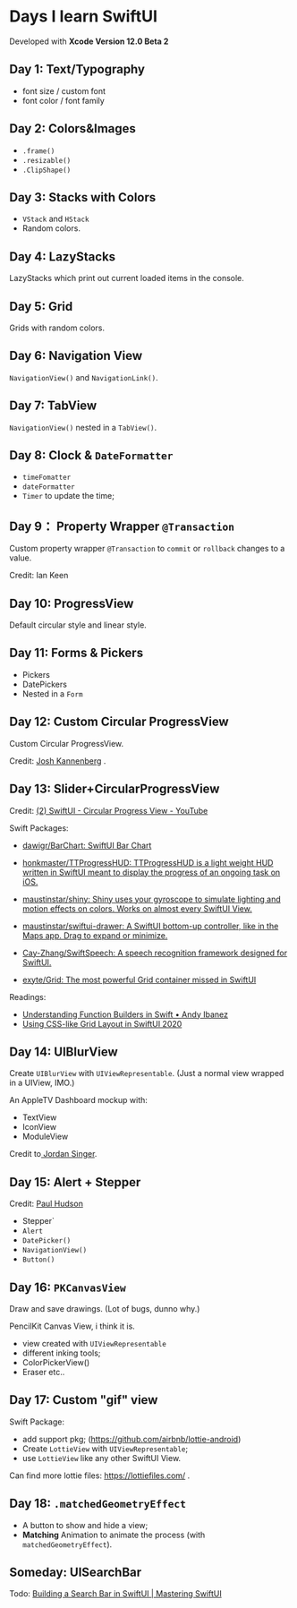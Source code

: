 # Days I learn SwiftUI

Developed with **Xcode Version 12.0 Beta 2**

## Day 1: Text/Typography

- font size / custom font
- font color / font family

## Day 2: Colors&Images

- `.frame()`
- `.resizable()`
- `.ClipShape()`

## Day 3: Stacks with Colors

- `VStack` and `HStack`
- Random colors.

## Day 4: LazyStacks
LazyStacks which print out current loaded  items in the console.

## Day 5: Grid
Grids with random colors.

## Day 6: Navigation View

`NavigationView()` and `NavigationLink()`.

## Day 7: TabView

`NavigationView()` nested in a `TabView()`.

## Day 8: Clock & `DateFormatter`

- `timeFomatter`
- `dateFormatter`
- `Timer` to update the time;

## Day 9： Property Wrapper `@Transaction`

Custom property wrapper `@Transaction` to `commit` or `rollback` changes to a value.

Credit: Ian Keen

## Day 10: ProgressView

Default circular style and linear style.

## Day 11: Forms & Pickers

- Pickers
- DatePickers
- Nested in a `Form`

## Day 12: Custom Circular ProgressView

Custom Circular ProgressView.

Credit: [Josh Kannenberg](https://www.youtube.com/watch?v=095s3BF-yHA) .

## Day 13: Slider+CircularProgressView

Credit: [(2) SwiftUI - Circular Progress View - YouTube](https://www.youtube.com/watch?v=K5OLnQJueNM&feature=youtu.be)

Swift Packages: 

- [dawigr/BarChart: SwiftUI Bar Chart](https://github.com/dawigr/BarChart)
- [honkmaster/TTProgressHUD: TTProgressHUD is a light weight HUD written in SwiftUI meant to display the progress of an ongoing task on iOS.](https://github.com/honkmaster/TTProgressHUD)

- [maustinstar/shiny: Shiny uses your gyroscope to simulate lighting and motion effects on colors. Works on almost every SwiftUI View.](https://github.com/maustinstar/shiny)
- [maustinstar/swiftui-drawer: A SwiftUI bottom-up controller, like in the Maps app. Drag to expand or minimize.](https://github.com/maustinstar/swiftui-drawer)
- [Cay-Zhang/SwiftSpeech: A speech recognition framework designed for SwiftUI.](https://github.com/Cay-Zhang/SwiftSpeech)
- [exyte/Grid: The most powerful Grid container missed in SwiftUI](https://github.com/exyte/Grid)

Readings: 

- [Understanding Function Builders in Swift • Andy Ibanez](https://www.andyibanez.com/posts/understanding-function-builders/)
- [Using CSS-like Grid Layout in SwiftUI 2020](https://exyte.com/blog/implementing-grid-layout-in-swiftui?utm_source=reddit&utm_medium=referral&utm_campaign=website_blog)

## Day 14: UIBlurView

Create `UIBlurView` with `UIViewRepresentable`. (Just a normal view wrapped in a UIView, IMO.)

An AppleTV Dashboard mockup with: 

- TextView
- IconView
- ModuleView

Credit to[ Jordan Singer](https://gist.github.com/jordansinger/87497bb3ed7e663ddacdbc9c9829be69).

## Day 15: Alert + Stepper

Credit: [Paul Hudson](https://www.hackingwithswift.com/books/ios-swiftui/betterrest-introduction)

- Stepper`
- `Alert`
- `DatePicker()`
- `NavigationView()`
- `Button()`

## Day 16: `PKCanvasView`

Draw and save drawings. (Lot of bugs, dunno why.)

PencilKit Canvas View, i think it is. 

- view created with `UIViewRepresentable`
- different inking tools;
- ColorPickerView()
- Eraser etc..

## Day 17: Custom "gif" view

Swift Package: 

- add support pkg; (https://github.com/airbnb/lottie-android)
- Create `LottieView` with `UIViewRepresentable`;
- use `LottieView` like any other SwiftUI View.

Can find more lottie files: https://lottiefiles.com/ .

## Day 18: `.matchedGeometryEffect`

- A button to show and hide a view;
- **Matching** Animation to animate the process (with `matchedGeometryEffect`).

## Someday: UISearchBar

Todo: [Building a Search Bar in SwiftUI | Mastering SwiftUI](https://www.appcoda.com/swiftui-search-bar/)